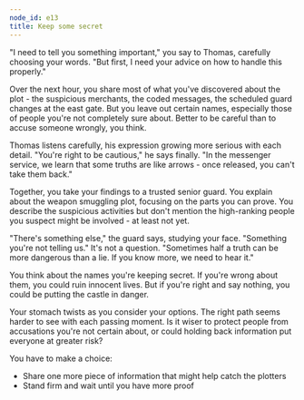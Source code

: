 ```yaml
---
node_id: e13
title: Keep some secret
---
```


"I need to tell you something important," you say to Thomas, carefully choosing your words. "But first, I need your advice on how to handle this properly."

Over the next hour, you share most of what you've discovered about the plot - the suspicious merchants, the coded messages, the scheduled guard changes at the east gate. But you leave out certain names, especially those of people you're not completely sure about. Better to be careful than to accuse someone wrongly, you think.

Thomas listens carefully, his expression growing more serious with each detail. "You're right to be cautious," he says finally. "In the messenger service, we learn that some truths are like arrows - once released, you can't take them back."

Together, you take your findings to a trusted senior guard. You explain about the weapon smuggling plot, focusing on the parts you can prove. You describe the suspicious activities but don't mention the high-ranking people you suspect might be involved - at least not yet.

"There's something else," the guard says, studying your face. "Something you're not telling us." It's not a question. "Sometimes half a truth can be more dangerous than a lie. If you know more, we need to hear it."

You think about the names you're keeping secret. If you're wrong about them, you could ruin innocent lives. But if you're right and say nothing, you could be putting the castle in danger.

Your stomach twists as you consider your options. The right path seems harder to see with each passing moment. Is it wiser to protect people from accusations you're not certain about, or could holding back information put everyone at greater risk?

You have to make a choice:
- Share one more piece of information that might help catch the plotters
- Stand firm and wait until you have more proof